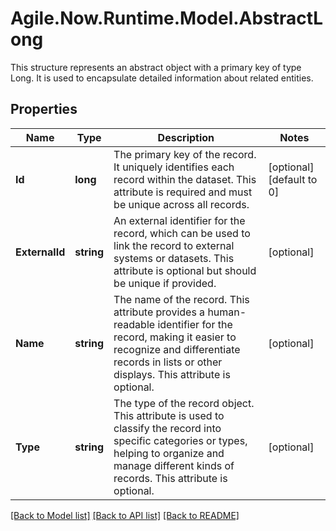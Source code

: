 # Agile.Now.Runtime.Model.AbstractLong
This structure represents an abstract object with a primary key of type Long. It is used to encapsulate detailed information about related entities.

## Properties

Name | Type | Description | Notes
------------ | ------------- | ------------- | -------------
**Id** | **long** | The primary key of the record. It uniquely identifies each record within the dataset. This attribute is required and must be unique across all records. | [optional] [default to 0]
**ExternalId** | **string** | An external identifier for the record, which can be used to link the record to external systems or datasets. This attribute is optional but should be unique if provided. | [optional] 
**Name** | **string** | The name of the record. This attribute provides a human-readable identifier for the record, making it easier to recognize and differentiate records in lists or other displays. This attribute is optional. | [optional] 
**Type** | **string** | The type of the record object. This attribute is used to classify the record into specific categories or types, helping to organize and manage different kinds of records. This attribute is optional. | [optional] 

[[Back to Model list]](../../README.md#documentation-for-models) [[Back to API list]](../../README.md#documentation-for-api-endpoints) [[Back to README]](../../README.md)

